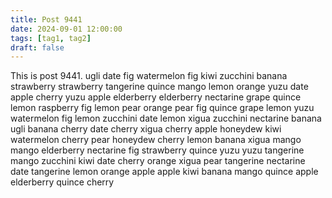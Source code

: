 ```yaml
---
title: Post 9441
date: 2024-09-01 12:00:00
tags: [tag1, tag2]
draft: false
---
```

This is post 9441.
ugli
date
fig
watermelon
fig
kiwi
zucchini
banana
strawberry
strawberry
tangerine
quince
mango
lemon
orange
yuzu
date
apple
cherry
yuzu
apple
elderberry
elderberry
nectarine
grape
quince
lemon
raspberry
fig
lemon
pear
orange
pear
fig
quince
grape
lemon
yuzu
watermelon
fig
lemon
zucchini
date
lemon
xigua
zucchini
nectarine
banana
ugli
banana
cherry
date
cherry
xigua
cherry
apple
honeydew
kiwi
watermelon
cherry
pear
honeydew
cherry
lemon
banana
xigua
mango
mango
elderberry
nectarine
fig
strawberry
quince
yuzu
yuzu
tangerine
mango
zucchini
kiwi
date
cherry
orange
xigua
pear
tangerine
nectarine
date
tangerine
lemon
orange
apple
apple
kiwi
banana
mango
quince
apple
elderberry
quince
cherry
